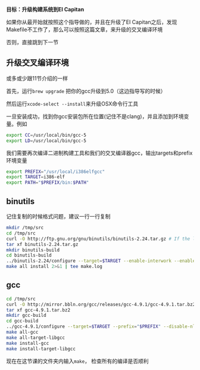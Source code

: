 **目标：升级构建系统到EI Capitan**

如果你从最开始就按照这个指导做的，并且在升级了EI Capitan之后，发现Makefile不工作了，那么可以按照这篇文章，来升级的交叉编译环境

否则，直接跳到下一节

## 升级交叉编译环境

或多或少跟11节介绍的一样

首先，运行`brew upgrade` 把你的gcc升级到5.0（这边指导写的时候）

然后运行`xcode-select --install`来升级OSX命令行工具

一旦安装成功，找到你gcc安装包所在位置(记住不是clang)，并且添加到环境变量。例如

```bash
export CC=/usr/local/bin/gcc-5
export LD=/usr/local/bin/gcc-5
```

我们需要再次编译二进制构建工具和我们的交叉编译器gcc，输出targets和prefix环境变量

```bash
export PREFIX="/usr/local/i386elfgcc"
export TARGET=i386-elf
export PATH="$PREFIX/bin:$PATH"
```

## binutils

记住复制的时候格式问题，建议一行一行复制

```bash
mkdir /tmp/src
cd /tmp/src
curl -O http://ftp.gnu.org/gnu/binutils/binutils-2.24.tar.gz # If the link 404's, look for a more recent version
tar xf binutils-2.24.tar.gz
mkdir binutils-build
cd binutils-build
../binutils-2.24/configure --target=$TARGET --enable-interwork --enable-multilib --disable-nls --disable-werror --prefix=$PREFIX 2>&1 | tee configure.log
make all install 2>&1 | tee make.log
```

## gcc

```bash
cd /tmp/src
curl -O http://mirror.bbln.org/gcc/releases/gcc-4.9.1/gcc-4.9.1.tar.bz2
tar xf gcc-4.9.1.tar.bz2
mkdir gcc-build
cd gcc-build
../gcc-4.9.1/configure --target=$TARGET --prefix="$PREFIX" --disable-nls --disable-libssp --enable-languages=c --without-headers
make all-gcc 
make all-target-libgcc 
make install-gcc 
make install-target-libgcc
```

现在在这节课的文件夹内输入`make`， 检查所有的编译是否顺利